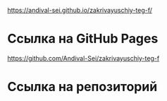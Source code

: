 <https://andival-sei.github.io/zakrivayuschiy-teg-f/>

# Ссылка на GitHub Pages

<https://github.com/Andival-Sei/zakrivayuschiy-teg-f>

# Ссылка на репозиторий
